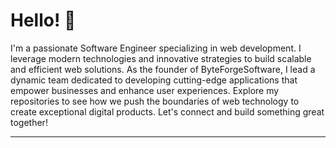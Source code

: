# Hello! 👋

I'm a passionate Software Engineer specializing in web development. I leverage modern technologies and innovative strategies to build scalable and efficient web solutions. As the founder of ByteForgeSoftware, I lead a dynamic team dedicated to developing cutting-edge applications that empower businesses and enhance user experiences. Explore my repositories to see how we push the boundaries of web technology to create exceptional digital products. Let's connect and build something great together!

 -------------------
 
